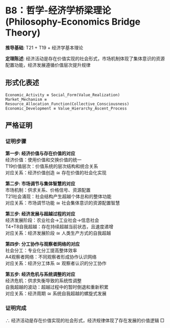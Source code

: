 # B8：哲学-经济学桥梁理论 (Philosophy-Economics Bridge Theory)  

**推导基础**: T21 + T19 + 经济学基本理论  

**定理陈述**: 经济活动是存在价值实现的社会形式，市场机制体现了集体意识的资源配置功能，经济发展遵循价值层次提升规律  

## 形式化表述  
```  
Economic_Activity ≡ Social_Form(Value_Realization)  
Market_Mechanism ≡ Resource_Allocation_Function(Collective_Consciousness)  
Economic_Development ≡ Value_Hierarchy_Ascent_Process  
```  

## 严格证明  

### 证明步骤  

**第一步: 经济价值与存在价值的对应**  
经济价值：使用价值和交换价值的统一  
T19价值层次：价值系统的层次结构和统合关系  
对应关系：经济价值创造 ≅ 存在价值的社会化实现  

**第二步: 市场调节与集体智慧的对应**  
市场机制：供求关系、价格信号、资源配置  
T21社会涌现：社会结构产生超越个体总和的整体功能  
对应关系：市场调节功能 ≅ 社会集体意识的资源配置智慧  

**第三步: 经济发展与超越过程的对应**  
经济发展阶段：农业社会→工业社会→信息社会  
T4+T8自我超越：存在持续超越当前状态，且速度递增  
对应关系：经济发展阶段 ≅ 人类生产方式的自我超越  

**第四步: 分工协作与观察者网络的对应**  
社会分工：专业化分工提高整体效率  
A4观察者网络：不同观察者形成协作认识网络  
对应关系：经济分工体系 ≅ 观察者认识的分工协作  

**第五步: 经济危机与系统调整的对应**  
经济危机：供求失衡导致的系统性调整  
自我超越的波动：超越过程中的暂时倒退和重新积累  
对应关系：经济周期 ≅ 系统自我超越的螺旋式发展  

### 证明完成  
∴ 经济活动是存在价值实现的社会形式，经济规律体现了存在发展的价值逻辑 □  
